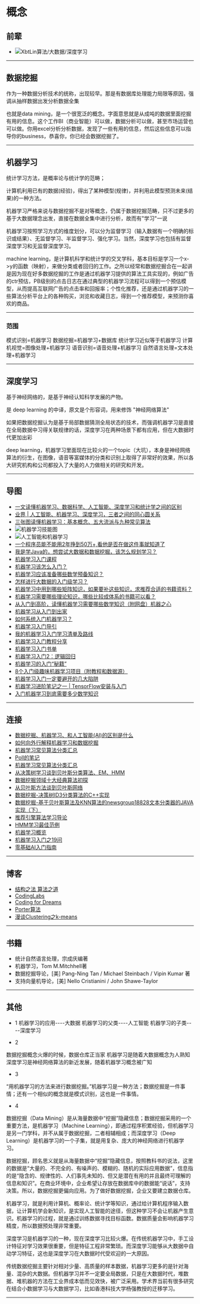 #   概念

##  前辈
-   ![XbtLin算法/大数据/深度学习](https://www.zhihu.com/people/linxuan02/activities)

----

##  数据挖掘

作为一种数据分析技术的统称，出现较早。那是有数据库处理能力局限等原因，强调从抽样数据出发分析数据全集

也就是data mining，是一个很宽泛的概念。字面意思就是从成吨的数据里面挖掘有用的信息。这个工作BI（商业智能）可以做，数据分析可以做，甚至市场运营也可以做。你用excel分析分析数据，发现了一些有用的信息，然后这些信息可以指导你的business，恭喜你，你已经会数据挖掘了。

----

##  机器学习

统计学习方法，是概率论与统计学的范畴；

计算机利用已有的数据(经验)，得出了某种模型(规律)，并利用此模型预测未来(结果)的一种方法。

机器学习严格来说与数据挖掘不是对等概念，仍属于数据挖掘范畴，只不过更多的基于大数据理念出发，直接在数据全集中进行分析，故而有"学习"一说

机器学习按照学习方式的维度划分，可以分为监督学习（输入数据有一个明确的标识或结果）、无监督学习、半监督学习、强化学习。当然，深度学习也包括有监督深度学习和无监督深度学习。

machine learning，是计算机科学和统计学的交叉学科，基本目标是学习一个x->y的函数（映射），来做分类或者回归的工作。之所以经常和数据挖掘合在一起讲是因为现在好多数据挖掘的工作是通过机器学习提供的算法工具实现的，例如广告的ctr预估，PB级别的点击日志在通过典型的机器学习流程可以得到一个预估模型，从而提高互联网广告的点击率和回报率；个性化推荐，还是通过机器学习的一些算法分析平台上的各种购买，浏览和收藏日志，得到一个推荐模型，来预测你喜欢的商品。


----

### 范围
模式识别=机器学习
数据挖掘=机器学习+数据库
统计学习近似等于机器学习
计算机视觉=图像处理+机器学习
语音识别=语音处理+机器学习
自然语言处理=文本处理+机器学习

----

##  深度学习
基于神经网络的，是基于神经认知科学发展的产物。

是 deep learning 的中译，原文是个形容词，用来修饰 "神经网络算法"

如果把数据挖掘认为是基于局部数据猜测全局状态的技术，而强调机器学习是直接在全局数据中习得关联规律的话，深度学习在两种场景下都有应用，但在大数据时代更加出彩

deep learning，机器学习里面现在比较火的一个topic（大坑），本身是神经网络算法的衍生，在图像，语音等富媒体的分类和识别上取得了非常好的效果，所以各大研究机构和公司都投入了大量的人力做相关的研究和开发。

----

##  导图
-   [一文读懂机器学习、数据科学、人工智能、深度学习和统计学之间的区别](https://mp.weixin.qq.com/s?__biz=MzA3MzI4MjgzMw==&mid=2650723678&idx=1&sn=5cb049e37427dd2b2a4e30e42bcc2fff&chksm=871b1120b06c983651bf92526cd8554225304200364d39cd18592fd8a6848d1f84cf80aeea22&scene=21#wechat_redirect)
-   [业界 | 人工智能、机器学习、深度学习，三者之间的同心圆关系](https://mp.weixin.qq.com/s?__biz=MzA3MzI4MjgzMw==&mid=2650717606&idx=4&sn=b94b58d4fe75c1a1e42274720a269a99&scene=21#wechat_redirect)
-   [三张图读懂机器学习：基本概念、五大流派与九种常见算法](https://mp.weixin.qq.com/s/yIa1IkBrNdQlxgqfyoCIgg)
-   ![机器学习技能图](image/142734.jpg)
-   ![人工智能和机器学习](image/AI.png)
-   [一个程序员能不能用2年挣到50万+,看他是否在做这件事就知道了](https://mp.weixin.qq.com/s/B0fLLgDal5bvZg209VT2_w)
-   [我是学Java的，想尝试大数据和数据挖掘，该怎么规划学习？](https://www.zhihu.com/question/21380122/answer/237421875)
-   [机器学习入门课程](https://zhuanlan.zhihu.com/p/34292209)
-   [机器学习该怎么入门？](https://www.zhihu.com/question/20691338/answer/142221700)
-   [机器学习应该准备哪些数学预备知识？](https://www.zhihu.com/question/36324957/answer/67098507)
-   [怎样进行大数据的入门级学习？](https://www.zhihu.com/question/24761255/answer/59803163)
-   [机器学习中用到哪些矩阵知识，如果要补这些知识，求推荐合适的书籍资料？](https://www.zhihu.com/question/25866010/answer/134274425)
-   [机器学习需要哪些理论知识，哪些比较成体系的书籍可以看？](https://www.zhihu.com/question/66868344/answer/246675018)
-   [从入门到高阶，读懂机器学习需要哪些数学知识（附网盘）机器之心](https://zhuanlan.zhihu.com/p/36018667)
-   [机器学习从入门到出家](https://zhuanlan.zhihu.com/p/26590763)
-   [如何系统入门机器学习？](https://www.zhihu.com/question/266127835/answer/331399383)
-   [机器学习入门导引](https://zhuanlan.zhihu.com/p/23796060)
-   [我的机器学习入门学习清单及路线](https://zhuanlan.zhihu.com/p/27018536)
-   [机器学习入门教程分享](https://zhuanlan.zhihu.com/p/27381779)
-   [机器学习入门书单](https://zhuanlan.zhihu.com/p/25320185)
-   [机器学习入门2：逻辑回归](https://zhuanlan.zhihu.com/p/35927764)
-   [机器学习的入门“秘籍”](https://zhuanlan.zhihu.com/p/29302786)
-   [8个入门级趣味机器学习项目（附教程和数据源）](https://zhuanlan.zhihu.com/p/32119848)
-   [机器学习入门一定要避开的几大陷阱](https://zhuanlan.zhihu.com/p/32322378)
-   [机器学习进阶笔记之一 | TensorFlow安装与入门](https://zhuanlan.zhihu.com/p/22410917)
-   [入门机器学习到底需要多少数学知识](https://zhuanlan.zhihu.com/p/30691582)

----

##  连接
-   [数据挖掘、机器学习、和人工智能(AI)的区别是什么](https://www.cnblogs.com/DonJiang/p/5744535.html)
-   [如何向外行解释机器学习和数据挖掘](http://blog.jobbole.com/50338/)
-   [机器学习常见算法分类汇总](http://www.cnblogs.com/maybe2030/p/4665816.html)
-   [Poll的笔记](http://www.cnblogs.com/maybe2030/)
-   [机器学习常见算法分类汇总](http://blog.jobbole.com/77620/)
-   [从决策树学习谈到贝叶斯分类算法、EM、HMM ](https://blog.csdn.net/v_july_v/article/details/7577684)
-   [数据挖掘领域十大经典算法初探](https://blog.csdn.net/v_july_v/article/details/6142146)
-   [从贝叶斯方法谈到贝叶斯网络](https://blog.csdn.net/v_july_v/article/details/40984699)
-   [数据挖掘-决策树ID3分类算法的C++实现](https://blog.csdn.net/yangliuy/article/details/7322015)
-   [数据挖掘-基于贝叶斯算法及KNN算法的newsgroup18828文本分类器的JAVA实现（下）](https://blog.csdn.net/yangliuy/article/details/7401142)
-   [推荐引擎算法学习导论](https://blog.csdn.net/v_july_v/article/details/7184318)
-   [HMM学习最佳范例](http://www.52nlp.cn/category/hidden-markov-model/page/4)
-   [机器学习概览](http://www.cnblogs.com/shanyou/p/9189901.htm)
-   [机器学习入门之19问](https://mp.weixin.qq.com/s/ghJtrIjCvIxAeZz8H7JUjw)
-   [零基础AI入门指南](https://www.jianshu.com/p/bb94ac37f4a2)

----

##  博客
-   [结构之法 算法之道](https://blog.csdn.net/v_july_v)
-   [CodingLabs](http://blog.codinglabs.org/)
-   [Coding for Dreams](https://blog.csdn.net/yangliuy)
-   [Porter算法](http://qinxuye.me/article/porter-stemmer/)
-   [漫谈Clustering之k-means](http://blog.pluskid.org/?p=17)

----

##  书籍
-   统计自然语言处理，宗成庆编著
-   机器学习，Tom M.Mitchhell著
-   数据挖掘导论，[美] Pang-Ning Tan / Michael Steinbach / Vipin Kumar 著
-   支持向量机导论，[美] Nello Cristianini / John Shawe-Taylor

----

##  其他

-   1
机器学习的应用----大数据
机器学习的父类----人工智能
机器学习的子类----深度学习

-   2

数据挖掘概念火爆的时候，数据仓库正当家
机器学习是随着大数据概念为人熟知
深度学习是神经网络算法的新近发展，随着机器学习概念被广知

-   3

“用机器学习的方法来进行数据挖掘。”机器学习是一种方法；数据挖掘是一件事情；还有一个相似的概念就是模式识别，这也是一件事情。

-   4

数据挖掘（Data Mining）是从海量数据中“挖掘”隐藏信息；数据挖掘采用的一个重要方法，是机器学习（Machine Learning），即通过程序积累经验，但机器学习是另一门学科，并不从属于数据挖掘，二者相辅相成；而深度学习（Deep Learning）是机器学习的一个子集，就是用复杂、庞大的神经网络进行机器学习。

数据挖掘，顾名思义就是从海量数据中“挖掘”隐藏信息，按照教科书的说法，这里的数据是“大量的、不完全的、有噪声的、模糊的、随机的实际应用数据”，信息指的是“隐含的、规律性的、人们事先未知的、但又是潜在有用的并且最终可理解的信息和知识”。在商业环境中，企业希望让存放在数据库中的数据能“说话”，支持决策。所以，数据挖掘更偏向应用。为了做好数据挖掘，企业又要建立数据仓库。

机器学习，就是利用计算机、概率论、统计学等知识，通过给计算机程序输入数据，让计算机学会新知识，是实现人工智能的途径，但这种学习不会让机器产生意识。机器学习的过程，就是通过训练数据寻找目标函数。数据质量会影响机器学习精度，所以数据预处理非常重要。

深度学习是机器学习的一种，现在深度学习比较火爆。在传统机器学习中，手工设计特征对学习效果很重要，但是特征工程非常繁琐。而深度学习能够从大数据中自动学习特征，这也是深度学习在大数据时代受欢迎的一大原因。

传统数据挖掘主要针对相对少量、高质量的样本数据，机器学习更多的是针对海量、混杂的大数据。但机器学习并不一定要全局数据，只是在大数据时代，堆数据、堆机器的方法在工业界成本低而见效快，被广泛采用。学术界当前有很多研究在结合小数据学习与大数据学习，比如香港科技大学杨强教授的迁移学习。

----